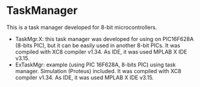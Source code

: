 # TaskManager
This is a task manager developed for 8-bit microcontrollers.

- TaskMgr.X: this task manager was developed for using on PIC16F628A (8-bits PIC), but it can be easily used in another 8-bit PICs.
  It was compiled with XC8 compiler v1.34. As IDE, it was used MPLAB X IDE v3.15. 
- ExTaskMgr: example (using PIC 16F628A, 8-bits PIC) using task manager. Simulation (Proteus) included.
  It was compiled with XC8 compiler v1.34. As IDE, it was used MPLAB X IDE v3.15.

